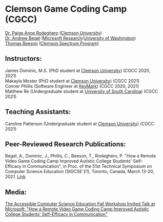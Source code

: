 # Clemson Game Coding Camp (CGCC)
[Dr. Paige Anne Rodeghero](paigerodeghero.com) ([Clemson University](http://www.clemson.edu/))    
[Dr. Andrew Begel](https://andrewbegel.com/) ([Microsoft Research](http://www.clemson.edu/)/[University of Washington](http://www.washington.edu/))    
[Thomas Beeson](https://www.clemson.edu/academics/studentaccess/contact-us.html) ([Clemson Spectrum Program](https://www.clemson.edu/academics/studentaccess/autism-transition.html))

## Instructors:
James Dominic, M.S. (PhD student at [Clemson University](http://www.clemson.edu/)) (CGCC 2020, 2021)  
Makayla Moster (PhD student at [Clemson University](http://www.clemson.edu/)) (CGCC 2021)  
Conner Phillis (Software Engineer at [KeyMark](https://www.keymarkinc.com/)) (CGCC 2020, 2021)  
Matthew Re (Undergraduate student at [University of South Carolina](https://sc.edu/)) (CGCC 2021) 

## Teaching Assistants:
Caroline Patterson (Undergraduate student at [Clemson University](http://www.clemson.edu/)) (CGCC 2021)

## Peer-Reviewed Research Publications:
Begel, A., Dominic, J., Phillis, C., Beeson, T., Rodeghero, P. "How a Remote Video Game Coding Camp Improved Autistic College Students' Self-Efficacy in Communication", in Proc. of the 51st Technical Symposium on Computer Science Education (SIGCSE'21), Toronto, Canada, March 13-20, 2021. [Link](https://andrewbegel.com/papers/autism-coding-camp.pdf)

## Media:
[The Accessible Computer Science Education Fall Workshop Invited Talk at Microsoft: "How a Remote Video Game Coding Camp Improved Autistic College Students' Self-Efficacy in Communication"](https://www.microsoft.com/en-us/research/video/how-a-remote-video-game-coding-camp-improved-autistic-college-students-self-efficacy-in-communication/)


